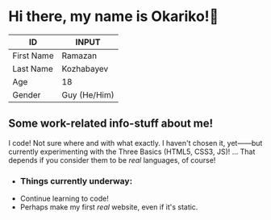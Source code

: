# Hi there, my name is Okariko!👋

| ID | INPUT |
| ----------- | ----------- |
| First Name | Ramazan |
| Last Name | Kozhabayev |
| Age | 18 |
| Gender | Guy (He/Him) |

## Some work-related info-stuff about me!
I code! Not sure where and with what exactly. I haven't chosen it, yet——but currently experimenting with the Three Basics (HTML5, CSS3, JS)!
... That depends if you consider them to be *real* languages, of course!
- ### Things currently underway:
- Continue learning to code!
- Perhaps make my first *real* website, even if it's static.
<!--
**okariko/okariko** is a ✨ _special_ ✨ repository because its `README.md` (this file) appears on your GitHub profile.

Here are some ideas to get you started:

- 🔭 I’m currently working on ...
- 🌱 I’m currently learning ...
- 👯 I’m looking to collaborate on ...
- 🤔 I’m looking for help with ...
- 💬 Ask me about ...
- 📫 How to reach me: ...
- 😄 Pronouns: ...
- ⚡ Fun fact: ...
-->
